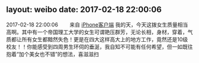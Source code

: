 layout: weibo
date: 2017-02-18 22:00:06
---
2017-02-18 22:00:06  &nbsp;&nbsp;&nbsp;&nbsp;&nbsp;&nbsp; 来自 <a href="http://app.weibo.com/t/feed/9ksdit" rel="nofollow">iPhone客户端</a>
我的天，今天这拨女生质量相当高啊。其中有一个帝国理工大学的女生可谓艳压群芳，无论长相，身材，穿着，气质都让所有女生都黯然失色！更是在四大这样高大上的地方工作，竟然还是10级校友！！你能感受到四周男生环伺的垂涎，我自知不可能有任何希望，但一如既往抱着“加个美女也不错”的想法，喜滋滋扫 ​​​
